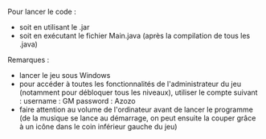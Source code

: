 Pour lancer le code : 
- soit en utilisant le .jar
- soit en exécutant le fichier Main.java (après la compilation de tous les .java)

Remarques :
- lancer le jeu sous Windows
- pour accéder à toutes les fonctionnalités de l'administrateur du jeu (notamment
    pour débloquer tous les niveaux), utiliser le compte suivant : 
        username : GM
        password : Azozo
- faire attention au volume de l'ordinateur avant de lancer le programme (de la
    musique se lance au démarrage, on peut ensuite la couper grâce à un icône
    dans le coin inférieur gauche du jeu)